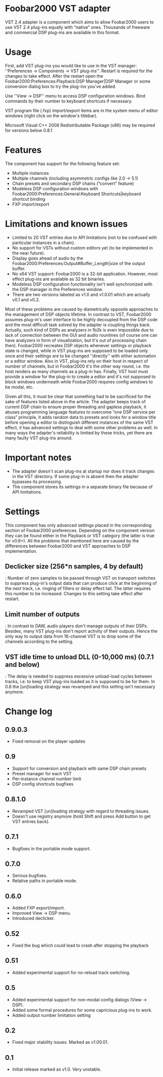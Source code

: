 Foobar2000 VST adapter
======================
VST 2.4 adapter is a component which aims to allow Foobar2000 users to use VST 2.4 plug-ins equally with “native” ones. Thousands of freeware and commercial DSP plug-ins are available in this format.

Usage
======================
First, add VST plug-ins you would like to use in the VST manager: ''Preferences → Components → VST plug-ins''. Restart is required for the changes to take effect. After the restart open the Foobar2000:Preferences:Playback:DSP Manager|DSP Manager or some conversion dialog box to try the plug-ins you've added.

Use ''View → DSP'' menu to access DSP configuration windows. Bind commands by their number to keyboard shortcuts if necessary.

VST program file (.fxp) import/export items are in the system menu of editor windows (right click on the window's titlebar).

Microsoft Visual C++ 2008 Redistributable Package (x86) may be required for versions below 0.8.1

Features
======================
The component has support for the following feature set:
* Multiple instances
* Multiple channels (including asymmetric configs like 2.0 → 5.1)
* Chain presets and secondary DSP chains (“convert” feature)
* Modeless DSP configuration windows with Foobar2000:Preferences:General:Keyboard Shortcuts|keyboard shortcut binding
* FXP import/export

Limitations and known issues
======================
* Limited to 20 VST entries due to API limitations (not to be confused with particular instances in a chain).
* No support for VSTs without custom editors yet (to be implemented in the near future).
* Display goes ahead of audio by the Foobar2000:Preferences:Output#Buffer_Length|size of the output buffer.
* No x64 VST support: Foobar2000 is a 32-bit application. However, most effect plug-ins are available as 32 bit binaries.
* Modeless DSP configuration functionality isn't well synchronized with the DSP manager in the Preferences window.
* There are two versions labeled as v1.0 and v1.0.01 which are actually v0.1 and v0.2.

Most of these problems are caused by diametrically opposite approaches to the management of DSP objects lifetime. In contrast to VST, Foobar2000 assumes plug-in's user interface to be highly decoupled from the DSP code and the most difficult task solved by the adapter is coupling things back. Actually, such kind of DSPs as analyzers in fb2k is even impossible due to lack of connection between the GUI and audio rountines (of course one can have analyzers in form of visualization, but it's out of processing chain then). Foobar2000 recreates DSP objects whenever settings or playback state is changed, while in VST plug-ins are supposed to be loaded only once and their settings are to be changed ''directly'' with either automation or a editor window. Also in VST, plug-ins rely on their host in respect of number of channels, but in Foobar2000 it's the other way round, i.e. the host renders as many channels as a plug-in has. Finally, VST host must provide a window for the plug-in to create a editor and it's not supposed to block windows underneath while Foobar2000 requires config windows to be modal, etc.

Given all this, it must be clear that something had to be sacrificed for the sake of features listed above in the article. The adapter keeps track of current DSP chain to ensure proper threading and gapless playback, it abuses programming language features to overcome “one DSP service per class” principle, it adds random data to presets and looks for a window title before opening a editor to distinguish different instances of the same VST effect, it has advanced settings to deal with some other problems as well. In many ways the adapter's reliability is limited by these tricks, yet there are many faulty VST plug-ins around.

Important notes
======================
* The adapter doesn't scan plug-ins at startup nor does it track changes in the VST directory. If some plug-in is absent then the adapter bypasses its processing.
* The component stores its settings in a separate binary file because of API limitations.

Settings
======================
This component has only advanced settings placed in the corresponding section of Foobar2000 preferences. Depending on the component version they can be found either in the Playback or VST category (the latter is true for v0.6+). All the problems that mentioned here are caused by the differences between Foobar2000 and VST approaches to DSP implementation.

Declicker size (256*n samples, 4 by default)
---
: Number of zero samples to be passed through VST on transport switches to suppress plug-in's output data that can produce click at the beginning of the next track, i.e. ringing of filters or delay effect tail. The latter requires this number to be increased. Changes to this setting take effect after restart.

Limit number of outputs
---
: In contrast to DAW, audio players don't manage outputs of their DSPs. Besides, many VST plug-ins don't report activity of their outputs. Hence the only way to output data from 16-channel VST is to drop some of the channels according to the setting.

VST idle time to unload DLL (0-10,000 ms) (0.7.1 and below)
---
: The delay is needed to suppress excessive unload-load cycles between tracks, i.e. to keep VST plug-ins loaded as it is supposed to be for them. In 0.8 the [un]loading strategy was revamped and this setting isn't necessary anymore.



Change log
======================
0.9.0.3
---
* Fixed removal on the player updates

0.9
---
* Support for conversion and playback with same DSP chain presets
* Preset manager for each VST
* Per-instance channel number limit
* DSP config shortcuts bugfixes

0.8.1.0
---
* Revamped VST [un]loading strategy with regard to threading issues.
* Doesn't use registry anymore (hold Shift and press Add button to get VST entries back).

0.7.1
---
* Bugfixes in the portable mode support.

0.7.0
---
* Serious bugfixes.
* Relative paths in portable mode.

0.6.0
---
* Added FXP export/import.
* Improved View → DSP menu.
* Introduced declicker.

0.52
---
* Fixed the bug which could lead to crash after stopping the playback

0.51
---
* Added experimental support for no-reload track switching.

0.5
---
* Added experimental support for non-modal config dialogs (View → DSP).
* Added some formal procedures for some capricious plug-ins to work.
* Added output number limitation setting

0.2
---
* Fixed major stability issues. Marked as v1.00.01.

0.1
---
* Initial release marked as v1.0. Very unstable.
